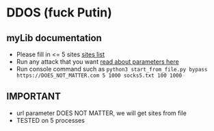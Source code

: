 # DDOS (fuck Putin)

## myLib documentation
* Please fill in <= 5 sites [sites list](./sites.txt)
* Run any attack that you want [read about parameters here](./README.md)
* Run console command such as ```python3 start_from_file.py bypass https://DOES_NOT_MATTER.com 5 1000 socks5.txt 100 1000```
##  IMPORTANT 
* url parameter DOES NOT MATTER, we will get sites from file
* TESTED on 5 processes
